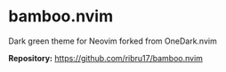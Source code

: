# bamboo.nvim

Dark green theme for Neovim forked from OneDark.nvim

**Repository:** <https://github.com/ribru17/bamboo.nvim>
